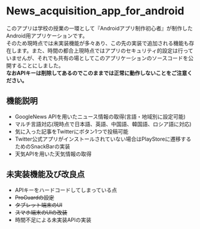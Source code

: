 # News_acquisition_app_for_android
このアプリは学校の授業の一環として『Androidアプリ制作初心者』が制作したAndroid用アプリケーションです。<br>
そのため現時点では未実装機能が多々あり、この先の実装で追加される機能も存在します。また、時間の都合上現時点ではアプリのセキュリティ的設定は行っていませんが、それでも共有の場としてこのアプリケーションのソースコードを公開することにしました。<br>
<strong>なおAPIキーは削除してあるのでこのままでは正常に動作しないことをご注意ください。</strong>

## 機能説明
- GoogleNews APIを用いたニュース情報の取得(言語・地域別に設定可能)
- マルチ言語対応(現時点で日本語、英語、中国語、韓国語、ロシア語に対応)
- 気に入った記事をTwitterにボタン1つで投稿可能
- Twitter公式アプリがインストールされていない場合はPlayStoreに遷移するためのSnackBarの実装
- 天気APIを用いた天気情報の取得

## 未実装機能及び改良点
- APIキーをハードコードしてしまっている点
- ~~ProGuardの設定~~
- ~~タブレット端末のUI~~
- ~~スマホ端末のUIの改装~~
- 時間不足による未実装APIの実装
